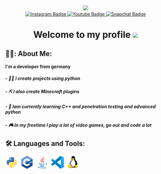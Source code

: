 <div id="header" align="center">
  <img src="https://media.discordapp.net/attachments/1094393138078044341/1140035733462192128/me.png" width="100"/>
</div>
<div id="badges" align="center">
  <a href="https://instagram.com/melih.ro">
    <img src="https://img.shields.io/badge/Instagram-purple?style=for-the-badge&logo=instagram&logoColor=white" alt="Instagram Badge"/>
  </a>
  <a href="https://www.youtube.com/channel/UCAxUyF37wenIG1BwlbKesVg">
    <img src="https://img.shields.io/badge/YouTube-red?style=for-the-badge&logo=youtube&logoColor=white" alt="Youtube Badge"/>
  </a>
  <a href="https://snapchat.com/add/melih6eins">
    <img src="https://img.shields.io/badge/Snapchat-yellow?style=for-the-badge&logo=snapchat&logoColor=white" alt="Snapchat Badge"/>
  </a>
  <h1>
    Welcome to my profile
    <img src="https://media.giphy.com/media/hvRJCLFzcasrR4ia7z/giphy.gif" width="30px"/>
  </h1>
</div>
<div>
  <h2>👨‍💻: About Me: </h2>
  <h4>I'm a developer from germany</h4>
  <h5>- 👨‍🎓 I create projects using python</h5>
  <h5>- ⛏️ I also create Minecraft plugins</h5>
  <h5>- 📘 Iam currently learning C++ and penetration testing and advanced python</h5>
  <h5>- 🎮 In my freetime I play a lot of video games, go out and code a lot</h5>
</div>
<div>
  <h2>🛠️ Languages and Tools: </h2>
  <div>
    <img src="https://github.com/devicons/devicon/blob/master/icons/python/python-original.svg" title="Python" alt="Python" width="40" height="40"/>&nbsp;
    <img src="https://github.com/devicons/devicon/blob/master/icons/cplusplus/cplusplus-original.svg" title="Cpp" alt="Cpp" width="40" height="40"/>&nbsp;
    <img src="https://github.com/devicons/devicon/blob/master/icons/java/java-original.svg" title="Java" alt="Java" width="40" height="40"/>&nbsp;
    <img src="https://github.com/devicons/devicon/blob/master/icons/vscode/vscode-original.svg" title="Vscode" alt="Vscode" width="40" height="40"/>&nbsp;
    <img src="https://github.com/devicons/devicon/blob/master/icons/linux/linux-original.svg" title="Linux" alt="Linux" width="40" height="40"/>&nbsp; 
  </div>
</div>
